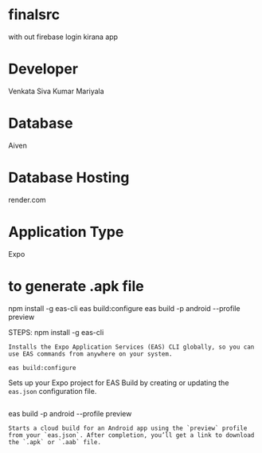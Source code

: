 # finalsrc
with out firebase login kirana app

# Developer
Venkata Siva Kumar Mariyala

# Database
Aiven

# Database Hosting
render.com

# Application Type
Expo

# to generate .apk file
npm install -g eas-cli
eas build:configure
eas build -p android --profile preview

STEPS:
npm install -g eas-cli
```
Installs the Expo Application Services (EAS) CLI globally, so you can use EAS commands from anywhere on your system.
```

```
eas build:configure
```
Sets up your Expo project for EAS Build by creating or updating the `eas.json` configuration file.
```

```
eas build -p android --profile preview
```
Starts a cloud build for an Android app using the `preview` profile from your `eas.json`. After completion, you’ll get a link to download the `.apk` or `.aab` file.
```
